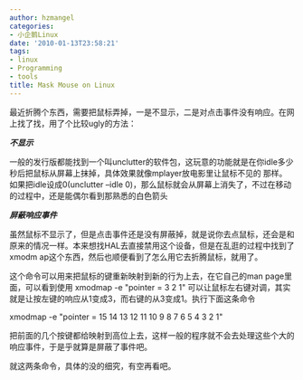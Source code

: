 ```yaml
---
author: hzmangel
categories:
- 小企鹅Linux
date: '2010-01-13T23:58:21'
tags:
- linux
- Programming
- tools
title: Mask Mouse on Linux
---
```

最近折腾个东西，需要把鼠标弄掉，一是不显示，二是对点击事件没有响应。在网上找了找，用了个比较ugly的方法：

**_不显示_**

一般的发行版都能找到一个叫unclutter的软件包，这玩意的功能就是在你idle多少秒后把鼠标从屏幕上抹掉，具体效果就像mplayer放电影里让鼠标不见的
那样。如果把idle设成0(unclutter –idle 0)，那么鼠标就会从屏幕上消失了，不过在移动的过程中，还是能偶尔看到那熟悉的白色箭头

**_屏蔽响应事件_**

虽然鼠标不显示了，但是点击事件还是没有屏蔽掉，就是说你去点鼠标，还会是和原来的情况一样。本来想找HAL去直接禁用这个设备，但是在乱逛的过程中找到了xmodm
ap这个东西，然后也顺便看到了怎么用它去折腾鼠标，就用了。

这个命令可以用来把鼠标的键重新映射到新的行为上去，在它自己的man page里面，可以看到使用 xmodmap -e "pointer = 3 2 1"
可以让鼠标左右键对调，其实就是让按左键的响应从1变成3，而右键的从3变成1。执行下面这条命令

xmodmap -e "pointer = 15 14 13 12 11 10 9 8 7 6 5 4 3 2 1"

把前面的几个按键都给映射到高位上去，这样一般的程序就不会去处理这些个大的响应事件，于是乎就算是屏蔽了事件吧。

就这两条命令，具体的没的细究，有空再看吧。